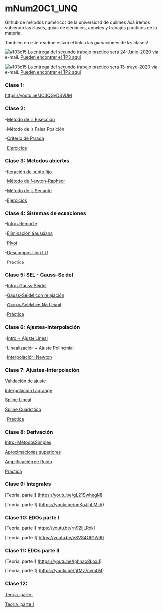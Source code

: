 # mNum20C1_UNQ
Github de métodos numéricos de la universidad de quilmes
Acá iremos subiendo las clases, guias de ejercicios, apuntes y trabajos prácticos de la materia.


También en este readme estará el link a las grabaciones de las clases!



![#f03c15](https://via.placeholder.com/300x70.png/f00/fff?text=MUY+IMPORTANTE) 
 La entrega del segundo trabajo práctico será 24-Junio-2020 via e-mail. 
[Pueden encontrar el TP3 aquí](https://github.com/ulisesbussi/mNum20C1_UNQ/blob/master/guia/TP_3.pdf)



![#f03c15](https://via.placeholder.com/300x70.png/f00/fff?text=MUY+IMPORTANTE) 
 La entrega del segundo trabajo práctico será 13-mayo-2020 via e-mail. 
[Pueden encontrar el TP2 aquí](https://github.com/ulisesbussi/mNum20C1_UNQ/blob/master/guia/TP_2.pdf)







### Clase 1:
https://youtu.be/JC3QGyDSVUM

### Clase 2:

-[Metodo de la Bisección](https://youtu.be/h15Ronn39pQ)

-[Método de la Falsa Posición](https://youtu.be/BWJGvuKtKXQ)

-[Criterio de Parada](https://youtu.be/QoR2YwFEfTI)

-[Ejercicios](https://youtu.be/IOuZBIYo4Lg)


### Clase 3: Métodos abiertos

-[Iteración de punto fijo](https://youtu.be/NFDZwNU20Zg)

-[Método de Newton-Raphson](https://youtu.be/wpV9-ZMD2ds)

-[Método de la Secante](https://youtu.be/eSY9F4WQoDE)

-[Ejercicios](https://youtu.be/CufRQ-Lrirk)


### Clase 4: Sistemas de ecuaciones



-[Intro+Remonte](https://youtu.be/MN4wB-glbhc)

-[Eliminación Gaussiana](https://youtu.be/pvYQ2ALnFUg)

-[Pivot](https://youtu.be/fb3XPe-m-m8)

-[Descomposición LU](https://youtu.be/p_PF7g1hTKY)

-[Practica](https://www.youtube.com/watch?v=ajdsEDiBUo0)



### Clase 5: SEL - Gauss-Seidel


-[Intro+Gauss-Seidel](https://youtu.be/MnvH8NqU9Iw)

-[Gauss-Seidel con relajación](https://youtu.be/xnGFY-NsptE)

-[Gauss-Seidel en No Lineal](https://youtu.be/olRGHFztVq0)

-[Práctica](https://youtu.be/6qtRLWOCbjw)


### Clase 6: Ajustes-Interpolación


-[Intro + Ajuste Lineal](https://youtu.be/ToP_h55vSpI)

-[Linealización + Ajuste Polinomial](https://youtu.be/YDTCI7aqHbM)

-[Interpolación: Newton](https://youtu.be/lDb8KVaOCx0)

### Clase 7: Ajustes-Interpolación


[Validación de ajuste](https://youtu.be/YNjP28uj8SQ)

[Interpolación Lagrange](https://youtu.be/MAwf5XGQFsE)

[Spline Lineal](https://youtu.be/4DlQzS_wPao)

[Spline Cuadrático](https://youtu.be/3sTrLoPlh9U)

-[Practica](https://youtu.be/86y7KwD3z5E)

### Clase 8: Derivación


[Intro+MétodosSimples](https://youtu.be/3nhhsNKceY4)

[Aproximaciones superiores](https://youtu.be/OFM0xLz4Fko)

[Amplificación de Ruido](https://youtu.be/i6kGnI_5ywQ)

[Practica](https://youtu.be/_R7UF1QzMzM)

### Clase 9: Integrales

[Teoría, parte I] (https://youtu.be/gL21SwhegNI)

[Teoría, parte II] (https://youtu.be/nnKuJjhLMbA)

### Clase 10: EDOs parte I

[Teoría, parte I] https://youtu.be/rn92IjLRokI

[Teoría, parte II] https://youtu.be/e8VS4OR1W90

### Clase 11: EDOs parte II

[Teoría, parte I] (https://youtu.be/Iphnao8LoxU)

[Teoría, parte II] (https://youtu.be/fjfMz7cvm0M)



### Clase 12:

[Teoría, parte I](https://www.youtube.com/watch?v=NwkNkWb8bh8&feature=youtu.be)

[Teoría, parte II](https://youtu.be/9wdDdWBLt4k)
